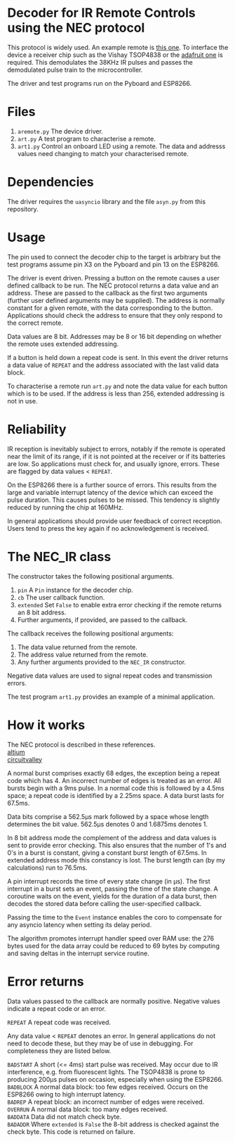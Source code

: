 # Decoder for IR Remote Controls using the NEC protocol

This protocol is widely used. An example remote is [this one](https://www.adafruit.com/products/389).
To interface the device a receiver chip such as the Vishay TSOP4838 or the
[adafruit one](https://www.adafruit.com/products/157) is required. This
demodulates the 38KHz IR pulses and passes the demodulated pulse train to the
microcontroller.

The driver and test programs run on the Pyboard and ESP8266.

# Files

 1. ``aremote.py`` The device driver.
 2. ``art.py`` A test program to characterise a remote.
 3. ``art1.py`` Control an onboard LED using a remote. The data and addresss
 values need changing to match your characterised remote.

# Dependencies

The driver requires the ``uasyncio`` library and the file ``asyn.py`` from this
repository.

# Usage

The pin used to connect the decoder chip to the target is arbitrary but the
test programs assume pin X3 on the Pyboard and pin 13 on the ESP8266.

The driver is event driven. Pressing a button on the remote causes a user
defined callback to be run. The NEC protocol returns a data value and an
address. These are passed to the callback as the first two arguments (further
user defined arguments may be supplied). The address is normally constant for a
given remote, with the data corresponding to the button. Applications should
check the address to ensure that they only respond to the correct remote.

Data values are 8 bit. Addresses may be 8 or 16 bit depending on whether the
remote uses extended addressing.

If a button is held down a repeat code is sent. In this event the driver
returns a data value of ``REPEAT`` and the address associated with the last
valid data block.

To characterise a remote run ``art.py`` and note the data value for each button
which is to be used. If the address is less than 256, extended addressing is
not in use.

# Reliability

IR reception is inevitably subject to errors, notably if the remote is operated
near the limit of its range, if it is not pointed at the receiver or if its
batteries are low. So applications must check for, and usually ignore, errors.
These are flagged by data values < ``REPEAT``.

On the ESP8266 there is a further source of errors. This results from the large
and variable interrupt latency of the device which can exceed the pulse
duration. This causes pulses to be missed. This tendency is slightly reduced by
running the chip at 160MHz.

In general applications should provide user feedback of correct reception.
Users tend to press the key again if no acknowledgement is received.

# The NEC_IR class

The constructor takes the following positional arguments.

 1. ``pin`` A ``Pin`` instance for the decoder chip.
 2. ``cb`` The user callback function.
 3. ``extended`` Set ``False`` to enable extra error checking if the remote
 returns an 8 bit address.
 4. Further arguments, if provided, are passed to the callback.

The callback receives the following positional arguments:

 1. The data value returned from the remote.
 2. The address value returned from the remote.
 3. Any further arguments provided to the ``NEC_IR`` constructor.

Negative data values are used to signal repeat codes and transmission errors.

The test program ``art1.py`` provides an example of a minimal application.

# How it works

The NEC protocol is described in these references.  
[altium](http://techdocs.altium.com/display/FPGA/NEC+Infrared+Transmission+Protocol)  
[circuitvalley](http://www.circuitvalley.com/2013/09/nec-protocol-ir-infrared-remote-control.html)

A normal burst comprises exactly 68 edges, the exception being a repeat code
which has 4. An incorrect number of edges is treated as an error. All bursts
begin with a 9ms pulse. In a normal code this is followed by a 4.5ms space; a
repeat code is identified by a 2.25ms space. A data burst lasts for 67.5ms.

Data bits comprise a 562.5µs mark followed by a space whose length determines
the bit value. 562.5µs denotes 0 and 1.6875ms denotes 1.

In 8 bit address mode the complement of the address and data values is sent to
provide error checking. This also ensures that the number of 1's and 0's in a
burst is constant, giving a constant burst length of 67.5ms. In extended
address mode this constancy is lost. The burst length can (by my calculations)
run to 76.5ms.

A pin interrupt records the time of every state change (in µs). The first
interrupt in a burst sets an event, passing the time of the state change. A
coroutine waits on the event, yields for the duration of a data burst, then
decodes the stored data before calling the user-specified callback.

Passing the time to the ``Event`` instance enables the coro to compensate for
any asyncio latency when setting its delay period.

The algorithm promotes interrupt handler speed over RAM use: the 276 bytes used
for the data array could be reduced to 69 bytes by computing and saving deltas
in the interrupt service routine.

# Error returns

Data values passed to the callback are normally positive. Negative values
indicate a repeat code or an error.

``REPEAT`` A repeat code was received.

Any data value < ``REPEAT`` denotes an error. In general applications do not
need to decode these, but they may be of use in debugging. For completeness
they are listed below.

``BADSTART`` A short (<= 4ms) start pulse was received. May occur due to IR
interference, e.g. from fluorescent lights. The TSOP4838 is prone to producing
200µs pulses on occasion, especially when using the ESP8266.  
``BADBLOCK`` A normal data block: too few edges received. Occurs on the ESP8266
owing to high interrupt latency.  
``BADREP`` A repeat block: an incorrect number of edges were received.  
``OVERRUN`` A normal data block: too many edges received.  
``BADDATA`` Data did not match check byte.  
``BADADDR`` Where ``extended`` is ``False`` the 8-bit address is checked
against the check byte. This code is returned on failure.  
